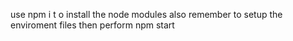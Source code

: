 use npm i t o install the node modules
also remember to setup the enviroment files
then perform npm start 